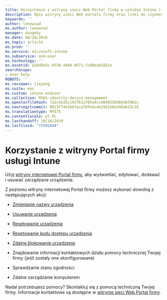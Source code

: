 ```yaml
---
title: Korzystanie z witryny sieci Web Portal firmy w usłudze Intune | Microsoft Docs
description: Opis witryny sieci Web portalu firmy oraz linki do czynności dla zadań, które można wykonać w witrynie sieci Web
keywords: ''
author: lenewsad
ms.author: lanewsad
manager: dougeby
ms.date: 08/28/2018
ms.topic: article
ms.prod: ''
ms.service: microsoft-intune
ms.subservice: end-user
ms.technology: ''
ms.assetid: a26d9e3c-8f58-4494-9571-fc88ba91852e
searchScope:
- User help
ROBOTS: ''
ms.reviewer: jieyang
ms.suite: ems
ms.custom: intune-enduser
ms.collection: M365-identity-device-management
ms.openlocfilehash: 7a2c4e26c191f612705a4cc404955b96b4b5982c
ms.sourcegitcommit: 9013f7442bbface78feecde2922e8e546a622c16
ms.translationtype: MTE75
ms.contentlocale: pl-PL
ms.lasthandoff: 10/16/2019
ms.locfileid: "72501844"
---
```

# <a name="using-the-intune-company-portal-website"></a>Korzystanie z witryny Portal firmy usługi Intune
Użyj [witryny internetowej Portal firmy](https://portal.manage.microsoft.com), aby wyświetlać, edytować, dodawać i usuwać zarządzane urządzenia.

Z poziomu witryny internetowej Portal firmy możesz wykonać dowolną z następujących akcji:

- [Zmienianie nazwy urządzenia](rename-your-device-cpwebsite.md)

- [Usuwanie urządzenia](remove-your-device-cpwebsite.md)

- [Resetowanie urządzenia](reset-erase-your-device-cpwebsite.md)

- [Resetowanie kodu dostępu urządzenia](reset-your-passcode-cpwebsite.md)

- [Zdalne blokowanie urządzenia](remote-lock-your-device-cpwebsite.md)

- Znajdowanie informacji kontaktowych działu pomocy technicznej Twojej firmy (jeśli zostały one skonfigurowane)

- Sprawdzanie stanu zgodności

- Zdalne zarządzanie komputerem

Nadal potrzebujesz pomocy? Skontaktuj się z pomocą techniczną Twojej firmy. Informacje kontaktowe są dostępne w [witrynie sieci Web Portal firmy](https://go.microsoft.com/fwlink/?linkid=2010980).
